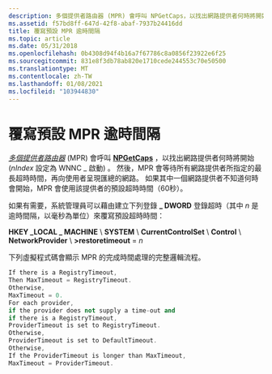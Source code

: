 ```yaml
---
description: 多個提供者路由器 (MPR) 會呼叫 NPGetCaps，以找出網路提供者何時將開始 (nIndex 設定為 WNNC \_ 啟動) 。
ms.assetid: f57bd8ff-647d-42f8-abaf-7937b24416dd
title: 覆寫預設 MPR 逾時間隔
ms.topic: article
ms.date: 05/31/2018
ms.openlocfilehash: 0b4308d94f4b16a7f67786c8a0856f23922e6f25
ms.sourcegitcommit: 831e8f3db78ab820e1710cede244553c70e50500
ms.translationtype: MT
ms.contentlocale: zh-TW
ms.lasthandoff: 01/08/2021
ms.locfileid: "103944830"
---
```

# <a name="overriding-the-default-mpr-time-out-interval"></a>覆寫預設 MPR 逾時間隔

[*多個提供者路由器*](../secgloss/m-gly.md) (MPR) 會呼叫 [**NPGetCaps**](/windows/desktop/api/Npapi/nf-npapi-npgetcaps) ，以找出網路提供者何時將開始 (*nIndex* 設定為 WNNC \_ 啟動) 。 然後，MPR 會等待所有網路提供者所指定的最長超時時間，再向使用者呈現匯總的網路。 如果其中一個網路提供者不知道何時會開始，MPR 會使用該提供者的預設超時時間（60秒）。

如果有需要，系統管理員可以藉由建立下列登錄 **\_ DWORD** 登錄超時（其中 *n* 是逾時間隔，以毫秒為單位）來覆寫預設超時時間：

**HKEY \_LOCAL \_ MACHINE** \\ **SYSTEM** \\ **CurrentControlSet** \\ **Control** \\ **NetworkProvider** \\ **>restoretimeout**  =  *n*

下列虛擬程式碼會顯示 MPR 的完成時間處理的完整邏輯流程。


```C++
If there is a RegistryTimeout,
Then MaxTimeout = RegistryTimeout.
Otherwise,
MaxTimeout = 0.
For each provider,
if the provider does not supply a time-out and
if there is a RegistryTimeout,
ProviderTimeout is set to RegistryTimeout.
Otherwise,
ProviderTimeout is set to DefaultTimeout.
Otherwise,
If the ProviderTimeout is longer than MaxTimeout,
MaxTimeout = ProviderTimeout.
```



 

 

